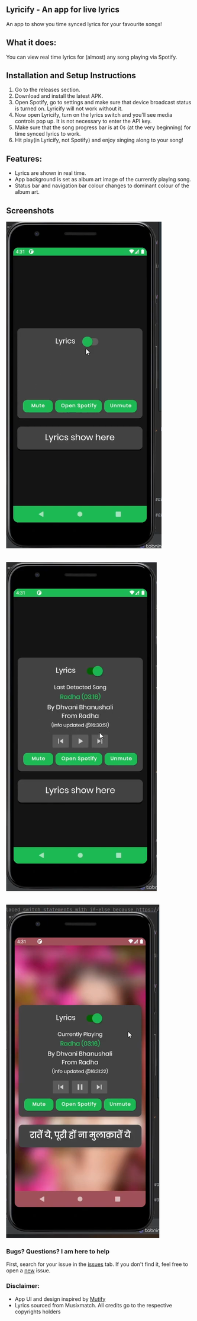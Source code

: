 ## Lyricify - An app for live lyrics

An app to show you time synced lyrics for your favourite songs!


## What it does:

You can view real time lyrics for (almost) any song playing via Spotify.

## Installation and Setup Instructions
1. Go to the releases section.
2. Download and install the latest APK.
3. Open Spotify, go to settings and make sure that device broadcast status is turned on. Lyricify will not work without it.
4. Now open Lyricify, turn on the lyrics switch and you'll see media controls pop up. It is not necessary to enter the API key.
5. Make sure that the song progress bar is at 0s (at the very beginning) for time synced lyrics to work.
6. Hit play(in Lyricify, not Spotify) and enjoy singing along to your song!

## Features:
- Lyrics are shown in real time.
- App background is set as album art image of the currently playing song.
- Status bar and navigation bar colour changes to dominant colour of the album art.

## Screenshots
![ss_1](https://github.com/sanyogthescholar/lyricify/raw/master/img/ss_1.png)<br /><br /><br />
![ss_2](https://github.com/sanyogthescholar/lyricify/raw/master/img/ss_2.png)<br /><br /><br />
![ss_3](https://github.com/sanyogthescholar/lyricify/raw/master/img/ss_3.png)

### Bugs? Questions? I am here to help
First, search for your issue in the [issues](https://github.com/sanyogthescholar/lyricify/issues) tab. If you don't find it, feel free to open a [new](https://github.com/sanyogthescholar/lyricify/issues/new) issue.

### Disclaimer:
- App UI and design inspired by [Mutify](https://github.com/teekamsuthar/Mutify)
- Lyrics sourced from Musixmatch. All credits go to the respective copyrights holders
